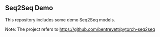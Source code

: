 ## Seq2Seq Demo

This repository includes some demo Seq2Seq models.

Note: The project refers to <https://github.com/bentrevett/pytorch-seq2seq>